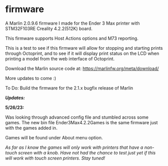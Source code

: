 # firmware

A Marlin 2.0.9.6 firmware I made for the Ender 3 Max printer with STM32F103RE Creality 4.2.2(512K) board. 

This firmware supports Host Actions options and M73 reporting. 

This is a test to see if this firmware will allow for stopping and starting prints through Octoprint, and to see if it will display print status on the LCD when printing a model from the web interface of Octoprint. 

Download the Marlin source code at: https://marlinfw.org/meta/download/

More updates to come :)

To Do: Build the firmware for the 2.1.x bugfix release of Marlin

***Updates:***

**5/26/23:**
    
   Was looking through advanced config file and stumbled across some games. The new bin file Ender3Max4.2.2Games is the same firmware just with the games added in. 
     
   Games will be found under About menu option.
    
   *As far as I know the games will only work with printers that have a non-touch screen with a knob. Have not had the chance to test just yet if this will work with touch screen printers. Stay tuned!*
       
